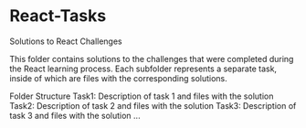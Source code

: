 # React-Tasks
Solutions to React Challenges

This folder contains solutions to the challenges that were completed during the React learning process. Each subfolder represents a separate task, inside of which are files with the corresponding solutions.

Folder Structure
Task1: Description of task 1 and files with the solution
Task2: Description of task 2 and files with the solution
Task3: Description of task 3 and files with the solution
...
